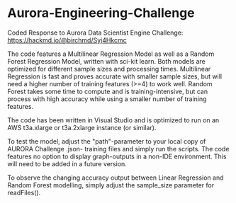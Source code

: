 # Aurora-Engineering-Challenge
Coded Response to Aurora Data Scientist Engine Challenge: https://hackmd.io/@birchmd/Syj4Hkcmc 

The code features a Multilinear Regression Model as well as a Random Forest Regression Model, written with sci-kit learn. Both models are optimized for different sample sizes and processing times. Multilinear Regression is fast and proves accurate with smaller sample sizes, but will need a higher number of training features (>=4) to work well. Random Forest takes some time to compute and is training-intensive, but can process with high accuracy while using a smaller number of training features.

The code has been written in Visual Studio and is optimized to run on an AWS t3a.xlarge or t3a.2xlarge instance (or similar).

To test the model, adjust the "path"-parameter to your local copy of AURORA Challenge .json- training files and simply run the scripts. The code features no option to display graph-outputs in a non-IDE environment. This will need to be added in a future version.

To observe the changing accuracy output between Linear Regression and Random Forest modelling, simply adjust the sample_size parameter for readFiles().
